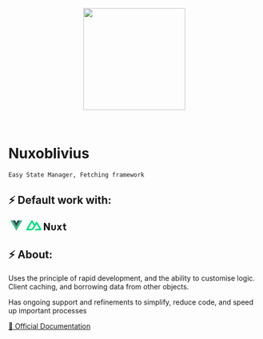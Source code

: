 <p align="center">
  <a href="https://notelementimport.github.io/nuxoblivius-docs" target="_blank" rel="noopener noreferrer">
    <img width='204px' align="center" src="https://notelementimport.github.io/nuxoblivius-docs/nuxoblivius.png">
  </a>
</p>

<br>

# Nuxoblivius

```
Easy State Manager, Fetching framework
```

## ⚡ Default work with:


<svg class="logo" viewBox="0 0 128 128" width="32" height="24" data-v-df6d64fc=""><path fill="#42b883" d="M78.8,10L64,35.4L49.2,10H0l64,110l64-110C128,10,78.8,10,78.8,10z" data-v-df6d64fc=""></path><path fill="#35495e" d="M78.8,10L64,35.4L49.2,10H25.6L64,76l38.4-66H78.8z" data-v-df6d64fc=""></path></svg>
<svg class="text-black dark:text-white block w-auto h-6" width="80" height="24" viewBox="0 0 800 200" fill="none" xmlns="http://www.w3.org/2000/svg"><path d="M377 200C379.16 200 381 198.209 381 196V103C381 103 386 112 395 127L434 194C435.785 197.74 439.744 200 443 200H470V50H443C441.202 50 439 51.4941 439 54V148L421 116L385 55C383.248 51.8912 379.479 50 376 50H350V200H377Z" fill="currentColor"></path><path d="M726 92H739C742.314 92 745 89.3137 745 86V60H773V92H800V116H773V159C773 169.5 778.057 174 787 174H800V200H783C759.948 200 745 185.071 745 160V116H726V92Z" fill="currentColor"></path><path d="M591 92V154C591 168.004 585.742 179.809 578 188C570.258 196.191 559.566 200 545 200C530.434 200 518.742 196.191 511 188C503.389 179.809 498 168.004 498 154V92H514C517.412 92 520.769 92.622 523 95C525.231 97.2459 526 98.5652 526 102V154C526 162.059 526.457 167.037 530 171C533.543 174.831 537.914 176 545 176C552.217 176 555.457 174.831 559 171C562.543 167.037 563 162.059 563 154V102C563 98.5652 563.769 96.378 566 94C567.96 91.9107 570.028 91.9599 573 92C573.411 92.0055 574.586 92 575 92H591Z" fill="currentColor"></path><path d="M676 144L710 92H684C680.723 92 677.812 93.1758 676 96L660 120L645 97C643.188 94.1758 639.277 92 636 92H611L645 143L608 200H634C637.25 200 640.182 196.787 642 194L660 167L679 195C680.818 197.787 683.75 200 687 200H713L676 144Z" fill="currentColor"></path><path d="M168 200H279C282.542 200 285.932 198.756 289 197C292.068 195.244 295.23 193.041 297 190C298.77 186.959 300.002 183.51 300 179.999C299.998 176.488 298.773 173.04 297 170.001L222 41C220.23 37.96 218.067 35.7552 215 34C211.933 32.2448 207.542 31 204 31C200.458 31 197.067 32.2448 194 34C190.933 35.7552 188.77 37.96 187 41L168 74L130 9.99764C128.228 6.95784 126.068 3.75491 123 2C119.932 0.245087 116.542 0 113 0C109.458 0 106.068 0.245087 103 2C99.9323 3.75491 96.7717 6.95784 95 9.99764L2 170.001C0.226979 173.04 0.00154312 176.488 1.90993e-06 179.999C-0.0015393 183.51 0.229648 186.959 2 190C3.77035 193.04 6.93245 195.244 10 197C13.0675 198.756 16.4578 200 20 200H90C117.737 200 137.925 187.558 152 164L186 105L204 74L259 168H186L168 200ZM89 168H40L113 42L150 105L125.491 147.725C116.144 163.01 105.488 168 89 168Z" fill="#00DC82"></path></svg>

## ⚡ About:

Uses the principle of rapid development, and the ability to customise logic. Client caching, and borrowing data from other objects.

Has ongoing support and refinements to simplify, reduce code, and speed up important processes

[🔧 Official Documentation](https://notelementimport.github.io/nuxoblivius-docs)
